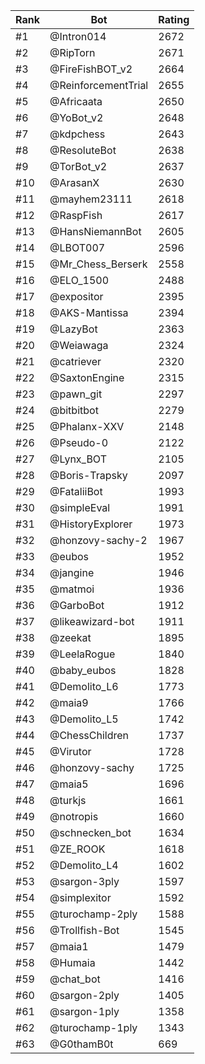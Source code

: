Rank|Bot|Rating
---|---|---
#1|@Intron014|2672
#2|@RipTorn|2671
#3|@FireFishBOT_v2|2664
#4|@ReinforcementTrial|2655
#5|@Africaata|2650
#6|@YoBot_v2|2648
#7|@kdpchess|2643
#8|@ResoluteBot|2638
#9|@TorBot_v2|2637
#10|@ArasanX|2630
#11|@mayhem23111|2618
#12|@RaspFish|2617
#13|@HansNiemannBot|2605
#14|@LBOT007|2596
#15|@Mr_Chess_Berserk|2558
#16|@ELO_1500|2488
#17|@expositor|2395
#18|@AKS-Mantissa|2394
#19|@LazyBot|2363
#20|@Weiawaga|2324
#21|@catriever|2320
#22|@SaxtonEngine|2315
#23|@pawn_git|2297
#24|@bitbitbot|2279
#25|@Phalanx-XXV|2148
#26|@Pseudo-0|2122
#27|@Lynx_BOT|2105
#28|@Boris-Trapsky|2097
#29|@FataliiBot|1993
#30|@simpleEval|1991
#31|@HistoryExplorer|1973
#32|@honzovy-sachy-2|1967
#33|@eubos|1952
#34|@jangine|1946
#35|@matmoi|1936
#36|@GarboBot|1912
#37|@likeawizard-bot|1911
#38|@zeekat|1895
#39|@LeelaRogue|1840
#40|@baby_eubos|1828
#41|@Demolito_L6|1773
#42|@maia9|1766
#43|@Demolito_L5|1742
#44|@ChessChildren|1737
#45|@Virutor|1728
#46|@honzovy-sachy|1725
#47|@maia5|1696
#48|@turkjs|1661
#49|@notropis|1660
#50|@schnecken_bot|1634
#51|@ZE_ROOK|1618
#52|@Demolito_L4|1602
#53|@sargon-3ply|1597
#54|@simplexitor|1592
#55|@turochamp-2ply|1588
#56|@Trollfish-Bot|1545
#57|@maia1|1479
#58|@Humaia|1442
#59|@chat_bot|1416
#60|@sargon-2ply|1405
#61|@sargon-1ply|1358
#62|@turochamp-1ply|1343
#63|@G0thamB0t|669
